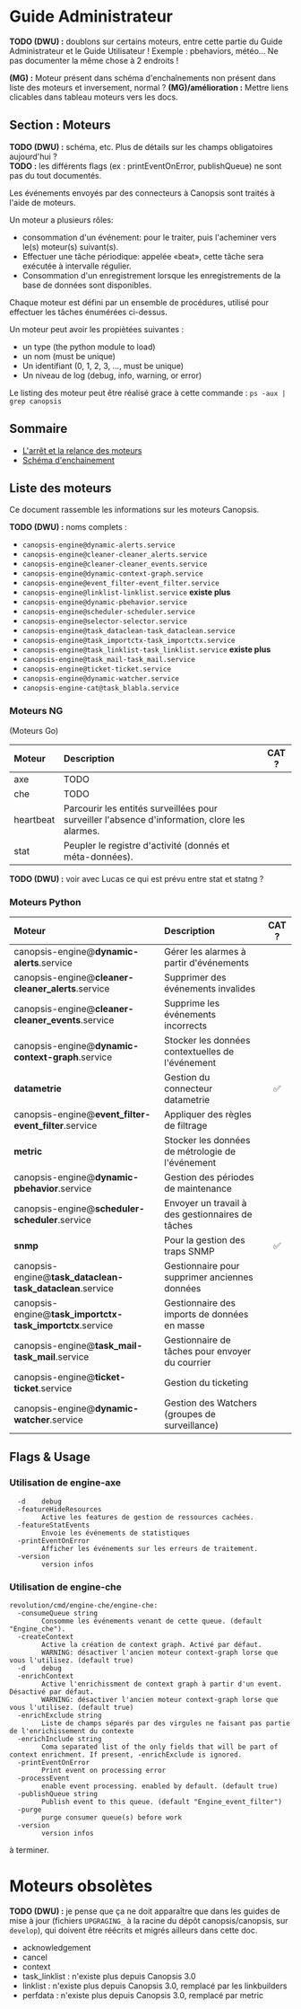 # Guide Administrateur

**TODO (DWU) :** doublons sur certains moteurs, entre cette partie du Guide Administrateur et le Guide Utilisateur ! Exemple : pbehaviors, météo… Ne pas documenter la même chose à 2 endroits !

**(MG) :** Moteur présent dans schéma d'enchaînements non présent dans liste des moteurs et inversement, normal ?
**(MG)/amélioration :** Mettre liens clicables dans tableau moteurs vers les docs.

## Section : Moteurs

**TODO (DWU) :** schéma, etc. Plus de détails sur les champs obligatoires aujourd'hui ?   
**TODO :** les différents flags (ex : printEventOnError, publishQueue) ne sont pas du tout documentés.

Les événements envoyés par des connecteurs à Canopsis sont traités à l'aide de moteurs.  
  
Un moteur a plusieurs rôles:  

- consommation d'un événement: pour le traiter, puis l'acheminer vers le(s) moteur(s) suivant(s).  
- Effectuer une tâche périodique: appelée «beat», cette tâche sera exécutée à intervalle régulier.  
- Consommation d'un enregistrement lorsque les enregistrements de la base de données sont disponibles.  

Chaque moteur est défini par un ensemble de procédures, utilisé pour effectuer les tâches énumérées ci-dessus.  

Un moteur peut avoir les propiètées suivantes :

- un type (the python module to load)  
- un nom (must be unique)  
- Un identifiant (0, 1, 2, 3, ..., must be unique)  
- Un niveau de log (debug, info, warning, or error)  

Le listing des moteur peut être réalisé grace à cette commande : `ps -aux | grep canopsis`

## Sommaire

- [L'arrêt et la relance des moteurs](activation-desactivation-moteurs.md)  
- [Schéma d'enchainement](schema-enchainement-moteurs.md)  

## Liste des moteurs

Ce document rassemble les informations sur les moteurs Canopsis.  

**TODO (DWU) :** noms complets :
* `canopsis-engine@dynamic-alerts.service`
* `canopsis-engine@cleaner-cleaner_alerts.service`
* `canopsis-engine@cleaner-cleaner_events.service`
* `canopsis-engine@dynamic-context-graph.service`
* `canopsis-engine@event_filter-event_filter.service`
* `canopsis-engine@linklist-linklist.service` **existe plus**
* `canopsis-engine@dynamic-pbehavior.service`
* `canopsis-engine@scheduler-scheduler.service`
* `canopsis-engine@selector-selector.service`
* `canopsis-engine@task_dataclean-task_dataclean.service`
* `canopsis-engine@task_importctx-task_importctx.service`
* `canopsis-engine@task_linklist-task_linklist.service` **existe plus**
* `canopsis-engine@task_mail-task_mail.service`
* `canopsis-engine@ticket-ticket.service`
* `canopsis-engine@dynamic-watcher.service`
* `canopsis-engine-cat@task_blabla.service`


### Moteurs NG

(Moteurs Go)

| Moteur         | Description                                                                                       | CAT ?              |
|:---------------|:--------------------------------------------------------------------------------------------------|:------------------:|
| axe            | TODO                                                                                              |                    |
| che            | TODO                                                                                              |                    |
| heartbeat      | Parcourir les entités surveillées pour surveiller l'absence d'information, clore les alarmes.     |                    |
| stat           | Peupler le registre d'activité (donnés et méta-données).                                          |                    |

**TODO (DWU) :** voir avec Lucas ce qui est prévu entre stat et statng ?

### Moteurs Python
 
| Moteur                                                         | Description                                      | CAT ?              |
|:---------------------------------------------------------------|:-------------------------------------------------|:------------------:|
| canopsis-engine@**dynamic-alerts**.service                     | Gérer les alarmes à partir d'événements          |                    | 
| canopsis-engine@**cleaner-cleaner_alerts**.service             | Supprimer des événements invalides               |                    | 
| canopsis-engine@**cleaner-cleaner_events**.service             | Supprime les événements incorrects               |                    |
| canopsis-engine@**dynamic-context-graph**.service              | Stocker les données contextuelles de l'événement |                    | 
| **datametrie**                                                 | Gestion du connecteur datametrie                 | :white_check_mark: | 
| canopsis-engine@**event_filter-event_filter**.service          | Appliquer des règles de filtrage                 |                    | 
| **metric**                                                     | Stocker les données de métrologie de l'événement |                    | 
| canopsis-engine@**dynamic-pbehavior**.service                  | Gestion des périodes de maintenance              |                    |
| canopsis-engine@**scheduler-scheduler**.service                | Envoyer un travail à des gestionnaires de tâches |                    | 
| **snmp**                                                       | Pour la gestion des traps SNMP                   | :white_check_mark: | 
| canopsis-engine@**task_dataclean-task_dataclean**.service      | Gestionnaire pour supprimer anciennes données    |                    | 
| canopsis-engine@**task_importctx-task_importctx**.service      | Gestionnaire des imports de données en masse     |                    | 
| canopsis-engine@**task_mail-task_mail**.service                | Gestionnaire de tâches pour envoyer du courrier  |                    | 
| canopsis-engine@**ticket-ticket**.service                      | Gestion du ticketing                             |                    | 
| canopsis-engine@**dynamic-watcher**.service                    | Gestion des Watchers (groupes de surveillance)   |                    | 

## Flags & Usage

### Utilisation de engine-axe

```
  -d    debug
  -featureHideResources
        Active les features de gestion de ressources cachées.
  -featureStatEvents
        Envoie les événements de statistiques
  -printEventOnError
        Afficher les événements sur les erreurs de traitement.
  -version
        version infos
```

### Utilisation de engine-che

```
revolution/cmd/engine-che/engine-che:
  -consumeQueue string
        Consomme les événements venant de cette queue. (default "Engine_che").
  -createContext
        Active la création de context graph. Activé par défaut.
        WARNING: désactiver l'ancien moteur context-graph lorse que vous l'utilisez. (default true)
  -d    debug
  -enrichContext
        Active l'enrichissment de context graph à partir d'un event. Désactivé par défaut.
        WARNING: désactiver l'ancien moteur context-graph lorse que vous l'utilisez. (default true)
  -enrichExclude string
        Liste de champs séparés par des virgules ne faisant pas partie de l'enrichissement du contexte
  -enrichInclude string
        Coma separated list of the only fields that will be part of context enrichment. If present, -enrichExclude is ignored.
  -printEventOnError
        Print event on processing error
  -processEvent
        enable event processing. enabled by default. (default true)
  -publishQueue string
        Publish event to this queue. (default "Engine_event_filter")
  -purge
        purge consumer queue(s) before work
  -version
        version infos
```

à terminer.

# Moteurs obsolètes

**TODO (DWU) :** je pense que ça ne doit apparaître que dans les guides de mise à jour (fichiers `UPGRAGING_` à la racine du dépôt canopsis/canopsis, sur `develop`), qui doivent être réécrits et migrés ailleurs dans cette doc.

*  acknowledgement
*  cancel
*  context
*  task_linklist : n'existe plus depuis Canopsis 3.0
*  linklist : n'existe plus depuis Canopsis 3.0, remplacé par les linkbuilders
*  perfdata : n'existe plus depuis Canopsis 3.0, remplacé par metric

